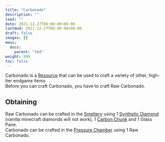 ```yaml
---
title: "Carbonado"
description: ""
lead: ""
date: 2021-12-27T00:00:00+08:00
lastmod: 2021-12-27T00:00:00+08:00
draft: false
images: []
menu: 
  docs:
    parent: "tbd"
weight: 999
toc: false
---
```


Carbonado is a [Resource](https://github.com/Slimefun/Slimefun4/wiki/Resources) that can be used to craft a variety of other, high-tier endgame items.  
Before you can craft Carbonado, you have to craft Raw Carbonado.

## Obtaining

Raw Carbonado can be crafted in the [Smeltery](https://github.com/Slimefun/Slimefun4/wiki/Smeltery) using 1 [Synthetic Diamond](https://github.com/Slimefun/Slimefun4/wiki/Synthetic-Diamond) (vanilla minecraft diamonds will not work), 1 [Carbon Chunk](https://github.com/Slimefun/Slimefun4/wiki/Carbon) and 1 Glass Pane.  
Carbonado can be crafted in the [Pressure Chamber](https://github.com/Slimefun/Slimefun4/wiki/Pressure-Chamber) using 1 Raw Carbonado.
